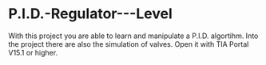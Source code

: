 # P.I.D.-Regulator---Level
With this project you are able to learn and manipulate a P.I.D. algortihm. 
Into the project there are also the simulation of valves.
Open it with TIA Portal V15.1 or higher.
